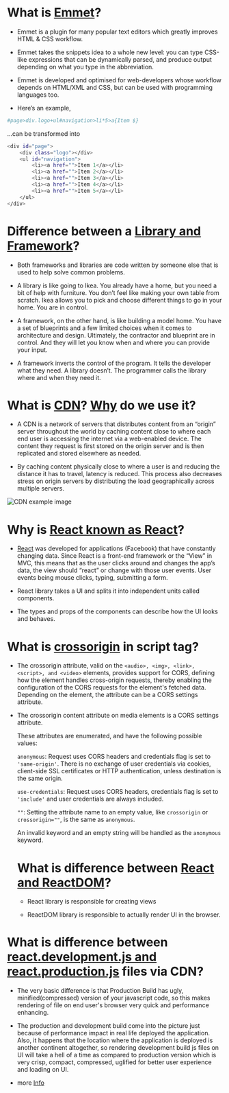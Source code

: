 # What is [Emmet](https://docs.emmet.io/)?

- Emmet is a plugin for many popular text editors which greatly improves HTML & CSS workflow.

- Emmet takes the snippets idea to a whole new level: you can type CSS-like expressions that can be dynamically parsed, and produce output depending on what you type in the abbreviation.

- Emmet is developed and optimised for web-developers whose workflow depends on HTML/XML and CSS, but can be used with programming languages too.

- Here’s an example,

```sh
#page>div.logo+ul#navigation>li*5>a{Item $}
```

...can be transformed into

```sh
<div id="page">
    <div class="logo"></div>
    <ul id="navigation">
        <li><a href="">Item 1</a></li>
        <li><a href="">Item 2</a></li>
        <li><a href="">Item 3</a></li>
        <li><a href="">Item 4</a></li>
        <li><a href="">Item 5</a></li>
    </ul>
</div>
```

# Difference between a [Library and Framework](https://www.freecodecamp.org/news/the-difference-between-a-framework-and-a-library-bd133054023f/)?

- Both frameworks and libraries are code written by someone else that is used to help solve common problems.

- A library is like going to Ikea. You already have a home, but you need a bit of help with furniture. You don’t feel like making your own table from scratch. Ikea allows you to pick and choose different things to go in your home. You are in control.

- A framework, on the other hand, is like building a model home. You have a set of blueprints and a few limited choices when it comes to architecture and design. Ultimately, the contractor and blueprint are in control. And they will let you know when and where you can provide your input.

- A framework inverts the control of the program. It tells the developer what they need. A library doesn’t. The programmer calls the library where and when they need it.

# What is [CDN](https://www.youtube.com/watch?v=Bsq5cKkS33I)? [Why](https://gtmetrix.com/why-use-a-cdn.html) do we use it?

- A CDN is a network of servers that distributes content from an “origin” server throughout the world by caching content close to where each end user is accessing the internet via a web-enabled device. The content they request is first stored on the origin server and is then replicated and stored elsewhere as needed.

- By caching content physically close to where a user is and reducing the distance it has to travel, latency is reduced. This process also decreases stress on origin servers by distributing the load geographically across multiple servers.

![CDN example image](https://gtmetrix.com/blog/wp-content/uploads/2017/02/cdn-region-specific.png)

# Why is [React known as React](https://www.youtube.com/watch?v=dpw9EHDh2bM&t=3455s)?

- [React](https://qr.ae/prnazO) was developed for applications (Facebook) that have constantly changing data. Since React is a front-end framework or the “View” in MVC, this means that as the user clicks around and changes the app’s data, the view should “react” or change with those user events. User events being mouse clicks, typing, submitting a form.

- React library takes a UI and splits it into independent units called components.

- The types and props of the components can describe how the UI looks and behaves.

# What is [crossorigin](https://developer.mozilla.org/en-US/docs/Web/HTML/Attributes/crossorigin) in script tag?

- The crossorigin attribute, valid on the `<audio>, <img>, <link>, <script>, and <video>` elements, provides support for CORS, defining how the element handles cross-origin requests, thereby enabling the configuration of the CORS requests for the element's fetched data. Depending on the element, the attribute can be a CORS settings attribute.

- The crossorigin content attribute on media elements is a CORS settings attribute.

  These attributes are enumerated, and have the following possible values:

  `anonymous`:
  Request uses CORS headers and credentials flag is set to `'same-origin'`. There is no exchange of user credentials via cookies, client-side SSL certificates or HTTP authentication, unless destination is the same origin.

  `use-credentials`:
  Request uses CORS headers, credentials flag is set to `'include'` and user credentials are always included.

  `""`:
  Setting the attribute name to an empty value, like `crossorigin` or `crossorigin=""`, is the same as `anonymous`.

  An invalid keyword and an empty string will be handled as the `anonymous` keyword.

  # What is difference between [React and ReactDOM](https://www.geeksforgeeks.org/how-react-and-reactdom-works/)?

  - React library is responsible for creating views

  - ReactDOM library is responsible to actually render UI in the browser.

# What is difference between [react.development.js and react.production.js](https://stackoverflow.com/questions/48151128/difference-between-production-and-development-build-in-reactjs) files via CDN?

- The very basic difference is that Production Build has ugly, minified(compressed) version of your javascript code, so this makes rendering of file on end user's browser very quick and performance enhancing.

- The production and development build come into the picture just because of performance impact in real life deployed the application. Also, it happens that the location where the application is deployed is another continent altogether, so rendering development build js files on UI will take a hell of a time as compared to production version which is very crisp, compact, compressed, uglified for better user experience and loading on UI.

- more [Info](https://reactjs.org/docs/optimizing-performance.html)
